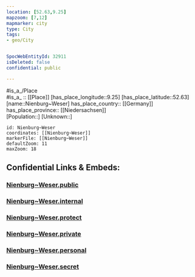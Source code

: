 ```yaml
---
location: [52.63,9.25] 
mapzoom: [7,12] 
mapmarker: city 
type: City
tags:
- geo/City


SpocWebEntityId: 32911
isDeleted: false
confidential: public

---
```

#is_a_/Place  
#is_a_ :: [[Place]] 
[has_place_longitude::9.25] 
[has_place_latitude::52.63] 
[name::Nienburg~Weser] 
has_place_country:: [[Germany]]  
has_place_province:: [[Niedersachsen]]  
[Population::] 
[Unknown::] 


```leaflet
id: Nienburg~Weser
coordinates: [[Nienburg~Weser]] 
markerFile: [[Nienburg~Weser]] 
defaultZoom: 11 
maxZoom: 18
```


## Confidential Links & Embeds: 

### [Nienburg~Weser.public](/_public/\Earth\Continent\Europe\Europe~Central\Germany\Germany~West\Niedersachsen\counties~Niedersachsen\Nienburg~Weser\cities~Nienburg~WeserNienburg~Weser.public.md) 

### [Nienburg~Weser.internal](/_internal/\Earth\Continent\Europe\Europe~Central\Germany\Germany~West\Niedersachsen\counties~Niedersachsen\Nienburg~Weser\cities~Nienburg~WeserNienburg~Weser.internal.md) 

### [Nienburg~Weser.protect](/_protect/\Earth\Continent\Europe\Europe~Central\Germany\Germany~West\Niedersachsen\counties~Niedersachsen\Nienburg~Weser\cities~Nienburg~WeserNienburg~Weser.protect.md) 

### [Nienburg~Weser.private](/_private/\Earth\Continent\Europe\Europe~Central\Germany\Germany~West\Niedersachsen\counties~Niedersachsen\Nienburg~Weser\cities~Nienburg~WeserNienburg~Weser.private.md) 

### [Nienburg~Weser.personal](/_personal/\Earth\Continent\Europe\Europe~Central\Germany\Germany~West\Niedersachsen\counties~Niedersachsen\Nienburg~Weser\cities~Nienburg~WeserNienburg~Weser.personal.md) 

### [Nienburg~Weser.secret](/_secret/\Earth\Continent\Europe\Europe~Central\Germany\Germany~West\Niedersachsen\counties~Niedersachsen\Nienburg~Weser\cities~Nienburg~WeserNienburg~Weser.secret.md)

